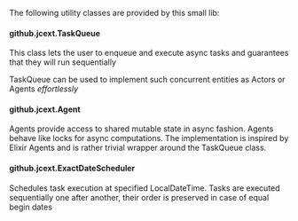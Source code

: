The following utility classes are provided by this small lib:



#### github.jcext.TaskQueue

This class lets the user to enqueue and execute async tasks and guarantees that they will run sequentially

TaskQueue can be used to implement such concurrent entities as Actors or Agents *effortlessly* 


#### github.jcext.Agent

Agents provide access to shared mutable state in async fashion.
Agents behave like locks for async computations. 
The implementation is inspired by Elixir Agents and is rather trivial wrapper around the TaskQueue class.


#### github.jcext.ExactDateScheduler

Schedules task execution at specified LocalDateTime.
Tasks are executed sequentially one after another, their order is preserved in case of equal begin dates